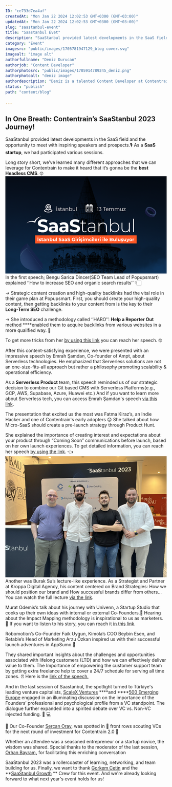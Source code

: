 ```yaml
---
ID: "ce733d7ea4af"
createdAt: "Mon Jan 22 2024 12:02:53 GMT+0300 (GMT+03:00)"
updatedAt: "Mon Jan 22 2024 12:02:53 GMT+0300 (GMT+03:00)"
slug: "saastanbul-event"
title: "Saastanbul Evet"
description: "SaaStanbul provided latest developments in the SaaS field and the opportunity to meet with inspiring speakers and prospects.🎙️ As a SaaS startup, we had participated various sessions.   Long story short, we’ve learned many different approaches that we can leverage for Contentrain to make it heard that it’s gonna be the best Headless CMS. 🤓"
category: "Event"
imagesrc: "public/images/1705781947129_blog cover.svg"
imagealt: "image alt"
authorfullname: "Deniz Durucan"
authorjob: "Content Developer"
authorphotosrc: "public/images/1705914789245_deniz.png"
authorphotoalt: "deniz image"
authordescription: "Deniz is a talented Content Developer at Contentrain, known for creating engaging and insightful content. With a background in journalism or marketing, he combines storytelling with strategic thinking, ensuring all content aligns with Contentrain's mission. His skills in SEO and audience engagement enhance the company's online presence, making him a valuable asset to the team."
status: "publish"
path: "content/blog"

---
```

## In One Breath: Contentrain’s SaaStanbul 2023 Journey!

SaaStanbul provided latest developments in the SaaS field and the opportunity to meet with inspiring speakers and prospects.🎙️ As a **SaaS startup**, we had participated various sessions.

Long story short, we’ve learned many different approaches that we can leverage for Contentrain to make it heard that it’s gonna be the **best Headless CMS**. 🤓![](public/images/1705914327769_saastanbul%20image1.png) In the first speech; Bengu Sarica Dincer(SEO Team Lead of Popupsmart) explained ‘’How to increase SEO and organic search results’’ 👇🏻

→ Strategic content creation and high-quality backlinks had the vital role in their game plan at Popupsmart. First, you should create your high-quality content, then getting backlinks to your content from is the key to their **Long-Term SEO** challenge.

→ She introduced a methodology called ‘’HARO’’: **Help a Reporter Out** method \*\*\*\*enabled them to acquire backlinks from various websites in a more qualified way. 🦾

To get more tricks from her [by using this link](https://www.youtube.com/watch?v=OSBcOA4mp3M) you can reach her speech. 🤓

After this content-satisfying experience, we were presented with an impressive speech by Emrah Şamdan, Co-founder of Ampt, about Serverless technologies. He emphasized that Serverless solutions are not an one-size-fits-all approach but rather a philosophy promoting scalability & operational efficiency.

As a **Serverless Product** team, this speech reminded us of our strategic decision to combine our Git based CMS with Serverless Platforms(e.g., GCP, AWS, Supabase, Azure, Huawei etc.) And if you want to learn more about Serverless tech, you can access Emrah Şamdan's speech [via this link](https://www.youtube.com/watch?v=q6vmpz3r07I).

The presentation that excited us the most was Fatma Kiraz’s, an Indie Hacker and one of Contentrain's early adopters 😊 She talked about how Micro-SaaS should create a pre-launch strategy through Product Hunt.

She explained the importance of creating interest and expectations about your product through “Coming Soon” communications before launch, based on her own launch experiences. To get detailed information, you can reach her speech [by using the link](https://www.youtube.com/watch?v=SCJ8gTTnzmk). 👈![](<public/images/1705914503749_saastanbul image2.png>)
Another was Burak Su’s lecture-like experience. As a Strategist and Partner at Kroppa Digital Agency, his content centered on Brand Strategies: How we should position our brand and How successful brands differ from others… You can watch the full lecture [via the link](https://www.youtube.com/watch?v=DlHnXieU0GM).

Murat Odemis’s talk about his journey with Univenn, a Startup Studio that cooks up their own ideas with internal or external Co-Founders.🤘 Hearing about the Impact Mapping methodology is inspirational to us as marketers. 🤩 If you want to listen to his story, you can reach it [in this link](https://www.youtube.com/watch?v=zsjAJ3gy_xo).

Robomotion’s Co-Founder Faik Uygun, Kimola’s COO Beybin Esen, and Retable’s Head of Marketing Arzu Özkan inspired us with their successful launch adventures in AppSumo.🚀 

They shared important insights about the challenges and opportunities associated with lifelong customers (LTD) and how we can effectively deliver value to them. The Importance of empowering the customer support team by getting extra freelance help to cover a 24/7 schedule for serving all time zones. ⏰ Here is the [link of the speech.](https://www.youtube.com/watch?v=WiXiSd9tq7g)

And in the last session of Saastanbul, the spotlight turned to Türkiye's leading venture capitalists, [ScaleX Ventures](https://www.linkedin.com/company/scalex/) ****and ****[500 Emerging Europe](https://www.linkedin.com/company/500ee/) engaged in an illuminating discussion on the importance of the Founders’ professional and psychological profile from a VC standpoint. The dialogue further expanded into a spirited debate over VC vs. Non-VC injected funding. 👩 💻

🤫 Our Co-Founder [Sercan Oray](https://www.linkedin.com/in/sercanoray/), was spotted in 📸 front rows scouting VCs for the next round of investment for Contentrain 2.0 🤩

Whether an attendee was a seasoned entrepreneur or a startup novice, the wisdom was shared. Special thanks to the moderator of the last session, [Orhan Bayram](https://www.linkedin.com/in/orhanbayram/)**,** for facilitating this enriching conversation

SaaStanbul 2023 was a rollercoaster of learning, networking, and team building for us. Finally, we want to thank [Gorkem Cetin](https://www.linkedin.com/in/gorkemcetin/) and the **[SaaStanbul Growth](https://www.linkedin.com/company/saastanbul/) ** Crew for this event. And we're already looking forward to what next year's event holds for us!